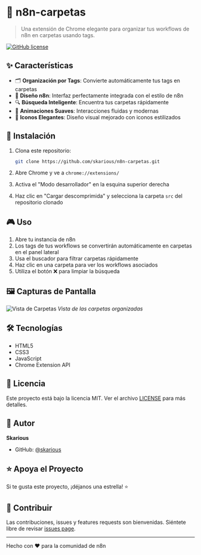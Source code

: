 # 📁 n8n-carpetas

> Una extensión de Chrome elegante para organizar tus workflows de n8n en carpetas usando tags.

[![GitHub license](https://img.shields.io/github/license/skarious/n8n-carpetas)](https://github.com/skarious/n8n-carpetas/blob/main/LICENSE)

## ✨ Características

- 🗂️ **Organización por Tags**: Convierte automáticamente tus tags en carpetas
- 🎯 **Diseño n8n**: Interfaz perfectamente integrada con el estilo de n8n
- 🔍 **Búsqueda Inteligente**: Encuentra tus carpetas rápidamente
- 💫 **Animaciones Suaves**: Interacciones fluidas y modernas
- 🎨 **Iconos Elegantes**: Diseño visual mejorado con iconos estilizados

## 🚀 Instalación

1. Clona este repositorio:
   ```bash
   git clone https://github.com/skarious/n8n-carpetas.git
   ```

2. Abre Chrome y ve a `chrome://extensions/`

3. Activa el "Modo desarrollador" en la esquina superior derecha

4. Haz clic en "Cargar descomprimida" y selecciona la carpeta `src` del repositorio clonado

## 🎮 Uso

1. Abre tu instancia de n8n
2. Los tags de tus workflows se convertirán automáticamente en carpetas en el panel lateral
3. Usa el buscador para filtrar carpetas rápidamente
4. Haz clic en una carpeta para ver los workflows asociados
5. Utiliza el botón ❌ para limpiar la búsqueda

## 🖼️ Capturas de Pantalla

![Vista de Carpetas](screenshots/folders-view.png)
*Vista de las carpetas organizadas*

## 🛠️ Tecnologías

- HTML5
- CSS3
- JavaScript
- Chrome Extension API

## 📝 Licencia

Este proyecto está bajo la licencia MIT. Ver el archivo [LICENSE](LICENSE) para más detalles.

## 👤 Autor

**Skarious**

* GitHub: [@skarious](https://github.com/skarious)

## ⭐ Apoya el Proyecto

Si te gusta este proyecto, ¡déjanos una estrella! ⭐

## 🤝 Contribuir

Las contribuciones, issues y features requests son bienvenidas.
Siéntete libre de revisar [issues page](https://github.com/skarious/n8n-carpetas/issues).

---

Hecho con ❤️ para la comunidad de n8n